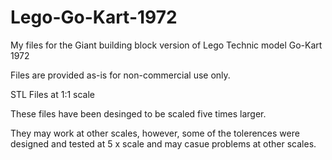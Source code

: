 # Lego-Go-Kart-1972
My files for the Giant building block version of Lego Technic model Go-Kart 1972 

Files are provided as-is for non-commercial use only.

STL Files at 1:1 scale

These files have been desinged to be scaled five times larger.

They may work at other scales, however, some of the tolerences were designed and tested at 5 x scale and may casue problems at other scales.
